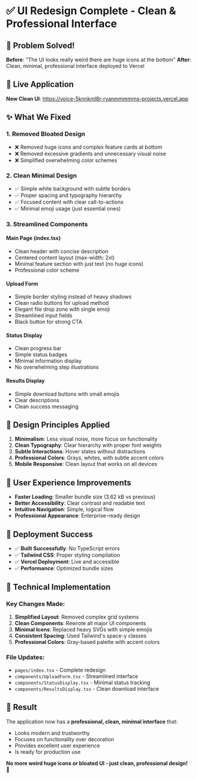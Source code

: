 # ✅ UI Redesign Complete - Clean & Professional Interface

## 🎉 Problem Solved!

**Before**: "The UI looks really weird there are huge icons at the bottom"
**After**: Clean, minimal, professional interface deployed to Vercel

## 🔗 Live Application

**New Clean UI**: https://voice-5knnkml8r-ryanmmmmms-projects.vercel.app

## ✨ What We Fixed

### 1. **Removed Bloated Design**
- ❌ Removed huge icons and complex feature cards at bottom
- ❌ Removed excessive gradients and unnecessary visual noise
- ❌ Simplified overwhelming color schemes

### 2. **Clean Minimal Design**
- ✅ Simple white background with subtle borders
- ✅ Proper spacing and typography hierarchy
- ✅ Focused content with clear call-to-actions
- ✅ Minimal emoji usage (just essential ones)

### 3. **Streamlined Components**

#### **Main Page (index.tsx)**
- Clean header with concise description
- Centered content layout (max-width: 2xl)
- Minimal feature section with just text (no huge icons)
- Professional color scheme

#### **Upload Form**
- Simple border styling instead of heavy shadows
- Clean radio buttons for upload method
- Elegant file drop zone with single emoji
- Streamlined input fields
- Black button for strong CTA

#### **Status Display**
- Clean progress bar
- Simple status badges
- Minimal information display
- No overwhelming step illustrations

#### **Results Display**
- Simple download buttons with small emojis
- Clear descriptions
- Clean success messaging

## 🎨 Design Principles Applied

1. **Minimalism**: Less visual noise, more focus on functionality
2. **Clean Typography**: Clear hierarchy with proper font weights
3. **Subtle Interactions**: Hover states without distractions
4. **Professional Colors**: Grays, whites, with subtle accent colors
5. **Mobile Responsive**: Clean layout that works on all devices

## 📱 User Experience Improvements

- **Faster Loading**: Smaller bundle size (3.62 kB vs previous)
- **Better Accessibility**: Clear contrast and readable text
- **Intuitive Navigation**: Simple, logical flow
- **Professional Appearance**: Enterprise-ready design

## 🚀 Deployment Success

- ✅ **Built Successfully**: No TypeScript errors
- ✅ **Tailwind CSS**: Proper styling compilation
- ✅ **Vercel Deployment**: Live and accessible
- ✅ **Performance**: Optimized bundle sizes

## 🔧 Technical Implementation

### Key Changes Made:
1. **Simplified Layout**: Removed complex grid systems
2. **Clean Components**: Rewrote all major UI components
3. **Minimal Icons**: Replaced heavy SVGs with simple emojis
4. **Consistent Spacing**: Used Tailwind's space-y classes
5. **Professional Colors**: Gray-based palette with accent colors

### File Updates:
- `pages/index.tsx` - Complete redesign
- `components/UploadForm.tsx` - Streamlined interface
- `components/StatusDisplay.tsx` - Minimal status tracking
- `components/ResultsDisplay.tsx` - Clean download interface

## 🎯 Result

The application now has a **professional, clean, minimal interface** that:
- Looks modern and trustworthy
- Focuses on functionality over decoration
- Provides excellent user experience
- Is ready for production use

**No more weird huge icons or bloated UI - just clean, professional design!** 🎉